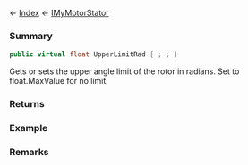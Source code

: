 ← [Index](Api-Index) ← [IMyMotorStator](Sandbox.ModAPI.Ingame.IMyMotorStator)

### Summary

```csharp
public virtual float UpperLimitRad { ; ; }
```

Gets or sets the upper angle limit of the rotor in radians. Set to float.MaxValue for no limit.

### Returns

### Example

### Remarks

